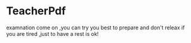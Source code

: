# TeacherPdf
examnation
come on ,you can try you best to prepare and don't releax 
if you are tired ,just to have a rest is ok!
